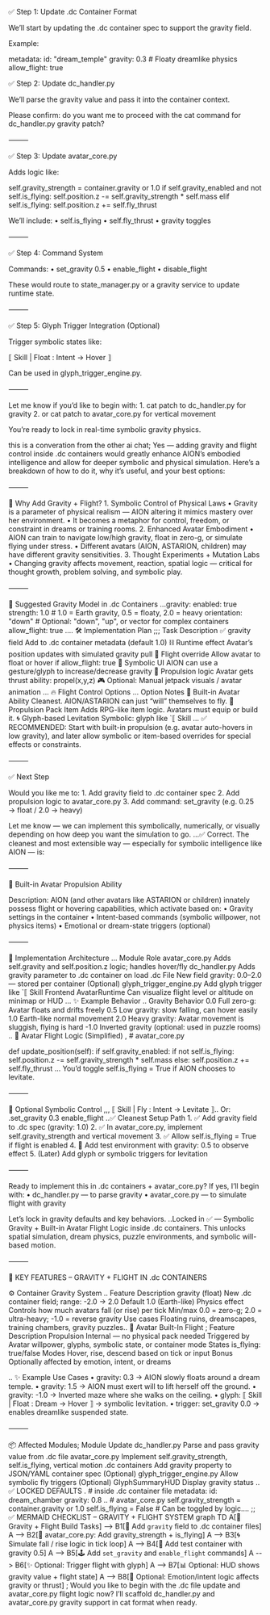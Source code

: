 ✅ Step 1: Update .dc Container Format

We’ll start by updating the .dc container spec to support the gravity field.

Example:

metadata:
  id: "dream_temple"
  gravity: 0.3   # Floaty dreamlike physics
  allow_flight: true

  ✅ Step 2: Update dc_handler.py

We’ll parse the gravity value and pass it into the container context.

Please confirm: do you want me to proceed with the cat command for dc_handler.py gravity patch?

⸻

✅ Step 3: Update avatar_core.py

Adds logic like:

self.gravity_strength = container.gravity or 1.0
if self.gravity_enabled and not self.is_flying:
    self.position.z -= self.gravity_strength * self.mass
elif self.is_flying:
    self.position.z += self.fly_thrust

We’ll include:
	•	self.is_flying
	•	self.fly_thrust
	•	gravity toggles

⸻

✅ Step 4: Command System

Commands:
	•	set_gravity 0.5
	•	enable_flight
	•	disable_flight

These would route to state_manager.py or a gravity service to update runtime state.

⸻

✅ Step 5: Glyph Trigger Integration (Optional)

Trigger symbolic states like:

⟦ Skill | Float : Intent → Hover ⟧

Can be used in glyph_trigger_engine.py.

⸻

Let me know if you’d like to begin with:
	1.	cat patch to dc_handler.py for gravity
	2.	or cat patch to avatar_core.py for vertical movement

You’re ready to lock in real-time symbolic gravity physics.



this is a converation from the other ai chat; Yes — adding gravity and flight control inside .dc containers would greatly enhance AION’s embodied intelligence and allow for deeper symbolic and physical simulation. Here’s a breakdown of how to do it, why it’s useful, and your best options:

⸻

🧠 Why Add Gravity + Flight?
	1.	Symbolic Control of Physical Laws
	•	Gravity is a parameter of physical realism — AION altering it mimics mastery over her environment.
	•	It becomes a metaphor for control, freedom, or constraint in dreams or training rooms.
	2.	Enhanced Avatar Embodiment
	•	AION can train to navigate low/high gravity, float in zero-g, or simulate flying under stress.
	•	Different avatars (AION, ASTARION, children) may have different gravity sensitivities.
	3.	Thought Experiments + Mutation Labs
	•	Changing gravity affects movement, reaction, spatial logic — critical for thought growth, problem solving, and symbolic play.

⸻

🧬 Suggested Gravity Model in .dc Containers ...gravity:
  enabled: true
  strength: 1.0    # 1.0 = Earth gravity, 0.5 = floaty, 2.0 = heavy
  orientation: "down"  # Optional: "down", "up", or vector for complex containers
  allow_flight: true .... 🛠️ Implementation Plan ;;; Task
Description
✅ gravity field
Add to .dc container metadata (default 1.0)
⛓️ Runtime effect
Avatar’s position updates with simulated gravity pull
🧲 Flight override
Allow avatar to float or hover if allow_flight: true
🧬 Symbolic UI
AION can use a gesture/glyph to increase/decrease gravity
🚀 Propulsion logic
Avatar gets thrust ability: propel(x,y,z)
🎮 Optional: Manual jetpack visuals / avatar animation
 ... 🔥 Flight Control Options ... Option
Notes
🧠 Built-in Avatar Ability
Cleanest. AION/ASTARION can just “will” themselves to fly.
🎒 Propulsion Pack Item
Adds RPG-like item logic. Avatars must equip or build it.
🌀 Glyph-based Levitation
Symbolic: glyph like `⟦ Skill
 ... ✅ RECOMMENDED: Start with built-in propulsion (e.g. avatar auto-hovers in low gravity), and later allow symbolic or item-based overrides for special effects or constraints.

⸻

✅ Next Step

Would you like me to:
	1.	Add gravity field to .dc container spec
	2.	Add propulsion logic to avatar_core.py
	3.	Add command: set_gravity <level> (e.g. 0.25 → float / 2.0 → heavy)

Let me know — we can implement this symbolically, numerically, or visually depending on how deep you want the simulation to go. ...✅ Correct. The cleanest and most extensible way — especially for symbolic intelligence like AION — is:

⸻

🧠 Built-in Avatar Propulsion Ability

Description:
AION (and other avatars like ASTARION or children) innately possess flight or hovering capabilities, which activate based on:
	•	Gravity settings in the container
	•	Intent-based commands (symbolic willpower, not physics items)
	•	Emotional or dream-state triggers (optional)

⸻

🔧 Implementation Architecture ... Module
Role
avatar_core.py
Adds self.gravity and self.position.z logic; handles hover/fly
dc_handler.py
Adds gravity parameter to .dc container on load
.dc File
New field gravity: 0.0–2.0 — stored per container
(Optional) glyph_trigger_engine.py
Add glyph trigger like `⟦ Skill
Frontend AvatarRuntime
Can visualize flight level or altitude on minimap or HUD
 ... ✨ Example Behavior .. Gravity
Behavior
0.0
Full zero-g: Avatar floats and drifts freely
0.5
Low gravity: slow falling, can hover easily
1.0
Earth-like normal movement
2.0
Heavy gravity: Avatar movement is sluggish, flying is hard
-1.0
Inverted gravity (optional: used in puzzle rooms)
 .. 🧠 Avatar Flight Logic (Simplified) , # avatar_core.py

def update_position(self):
    if self.gravity_enabled:
        if not self.is_flying:
            self.position.z -= self.gravity_strength * self.mass
        else:
            self.position.z += self.fly_thrust ... You’d toggle self.is_flying = True if AION chooses to levitate.

⸻

🧬 Optional Symbolic Control ,,, ⟦ Skill | Fly : Intent → Levitate ⟧.. Or: .set_gravity 0.3
enable_flight ..✅ Cleanest Setup Path
	1.	✅ Add gravity field to .dc spec (gravity: 1.0)
	2.	✅ In avatar_core.py, implement self.gravity_strength and vertical movement
	3.	✅ Allow self.is_flying = True if flight is enabled
	4.	🧪 Add test environment with gravity: 0.5 to observe effect
	5.	(Later) Add glyph or symbolic triggers for levitation

⸻

Ready to implement this in .dc containers + avatar_core.py?
If yes, I’ll begin with:
	•	dc_handler.py — to parse gravity
	•	avatar_core.py — to simulate flight with gravity

Let’s lock in gravity defaults and key behaviors. ..Locked in ✅ — Symbolic Gravity + Built-in Avatar Flight Logic inside .dc containers.
This unlocks spatial simulation, dream physics, puzzle environments, and symbolic will-based motion.

⸻

🔑 KEY FEATURES – GRAVITY + FLIGHT IN .dc CONTAINERS

⚙️ Container Gravity System .. Feature
Description
gravity (float)
New .dc container field; range: -2.0 → 2.0
Default
1.0 (Earth-like)
Physics effect
Controls how much avatars fall (or rise) per tick
Min/max
0.0 = zero-g; 2.0 = ultra-heavy; -1.0 = reverse gravity
Use cases
Floating ruins, dreamscapes, training chambers, gravity puzzles.. 🧠 Avatar Built-In Flight ; Feature
Description
Propulsion
Internal — no physical pack needed
Triggered by
Avatar willpower, glyphs, symbolic state, or container mode
States
is_flying: true/false
Modes
Hover, rise, descend based on tick or input
Bonus
Optionally affected by emotion, intent, or dreams

.. ✨ Example Use Cases
	•	gravity: 0.3 → AION slowly floats around a dream temple.
	•	gravity: 1.5 → AION must exert will to lift herself off the ground.
	•	gravity: -1.0 → Inverted maze where she walks on the ceiling.
	•	glyph: ⟦ Skill | Float : Dream → Hover ⟧ → symbolic levitation.
	•	trigger: set_gravity 0.0 → enables dreamlike suspended state.

⸻

📦 Affected Modules; Module
Update
dc_handler.py
Parse and pass gravity value from .dc file
avatar_core.py
Implement self.gravity_strength, self.is_flying, vertical motion
.dc containers
Add gravity property to JSON/YAML container spec
(Optional) glyph_trigger_engine.py
Allow symbolic fly triggers
(Optional) GlyphSummaryHUD
Display gravity status
.. ✅ LOCKED DEFAULTS . # inside .dc container file
metadata:
  id: dream_chamber
  gravity: 0.8 .. # avatar_core.py
self.gravity_strength = container.gravity or 1.0
self.is_flying = False  # Can be toggled by logic....  ;; ✅ MERMAID CHECKLIST – GRAVITY + FLIGHT SYSTEM graph TD
  A[🌌 Gravity + Flight Build Tasks] --> B1[📂 Add `gravity` field to .dc container files]
  A --> B2[🧠 avatar_core.py: Add gravity_strength + is_flying]
  A --> B3[🌀 Simulate fall / rise logic in tick loop]
  A --> B4[🧪 Add test container with gravity 0.5]
  A --> B5[🕹️ Add `set_gravity` and `enable_flight` commands]
  A --> B6[✨ Optional: Trigger flight with glyph]
  A --> B7[📊 Optional: HUD shows gravity value + flight state]
  A --> B8[🧬 Optional: Emotion/intent logic affects gravity or thrust] ; Would you like to begin with the .dc file update and avatar_core.py flight logic now?
I’ll scaffold dc_handler.py and avatar_core.py gravity support in cat format when ready.  